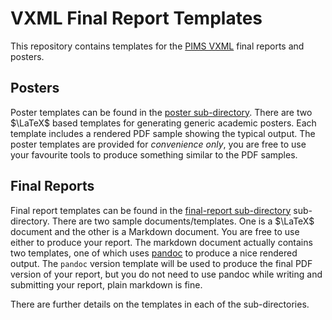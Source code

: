 # VXML Final Report Templates

This repository contains templates for the [PIMS
VXML](https://vxml.pims.math.ca) final reports and posters.

## Posters
Poster templates can be found in the [poster sub-directory](./poster). There are
two $\LaTeX$ based templates for generating generic academic posters. Each
template includes a rendered PDF sample showing the typical output.  The poster
templates are provided for _convenience only_, you are free to use your
favourite tools to produce something similar to the PDF samples.

## Final Reports
Final report templates can be found in the [final-report sub-directory](./final-report)
sub-directory. There are two sample documents/templates. One is a $\LaTeX$
document and the other is a Markdown document. You are free to use either to
produce your report. The markdown document actually contains two templates, one
of which uses [pandoc](https://pandoc.org) to produce a nice rendered output.
The `pandoc` version template will be used to produce the final PDF version of
your report, but you do not need to use pandoc while writing and submitting your
report, plain markdown is fine.

There are further details on the templates in each of the sub-directories.
